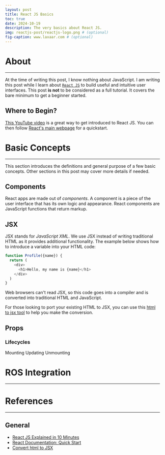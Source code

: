 ```yaml
---
layout: post
title: React JS Basics
toc: true
date: 2024-10-19
description: The very basics about React JS.
img: reactjs-post/reactjs-logo.png # (optional)
fig-caption: www.laxaar.com # (optional)
---
```


# About <a id="headerlink" name="reactjs-about" href="#reactjs-about" title="Permalink to this headline"></a>
------------------

At the time of writing this post, I know nothing about JavaScript. I am writing
this post while I learn about [`React JS`](https://react.dev/) to build useful
and intuitive user interfaces. This post **is not** to be considered as a full
tutorial. It covers the bare minimum to get a beginner started.

<!-- ## Why React JS? <a id="headerlink" name="reactjs-why" href="#reactjs-why" title="Permalink to this headline"></a> -->

## Where to Begin? <a id="headerlink" name="reactjs-begin" href="#reactjs-begin" title="Permalink to this headline"></a>

[This YouTube video](https://www.youtube.com/watch?v=s2skans2dP4) is a great
way to get introduced to React JS. You can then follow [React's main
webpage](https://react.dev/learn) for a quickstart.

# Basic Concepts <a id="headerlink" name="reactjs-basics" href="#reactjs-basics" title="Permalink to this headline"></a>
------------------

This section introduces the definitions and general purpose of a few basic
concepts. Other sections in this post may cover more details if needed.

## Components <a id="headerlink" name="reactjs-components" href="#reactjs-components" title="Permalink to this headline"></a>

React apps are made out of *components*. A component is a piece of the user
interface that has its own logic and appearance. React components are
JavaScript functions that return markup.

## JSX <a id="headerlink" name="reactjs-jsx" href="#reactjs-jsx" title="Permalink to this headline"></a>

JSX stands for *JavaScript XML*. We use JSX instead of writing traditional HTML
as it provides additional functionality. The example below shows how to
introduce a variable into your HTML code:

``` javascript
function Profile({name}) {
  return (
    <div>
      <h1>Hello, my name is {name}</h1>
    </div>
  )
}
```

Web browsers can't read JSX, so this code goes into a compiler and is converted
into traditional HTML and JavaScript.

For those looking to port your existing HTML to JSX, you can use this [html to
jsx tool](https://transform.tools/html-to-jsx) to help you make the conversion.

## Props <a id="headerlink" name="reactjs-props" href="#reactjs-props" title="Permalink to this headline"></a>

### Lifecycles <a id="headerlink" name="reactjs-lifecycles" href="#reactjs-lifecycles" title="Permalink to this headline"></a>

Mounting
Updating
Unmounting

# ROS Integration <a id="headerlink" name="reactjs-basics" href="#reactjs-basics" title="Permalink to this headline"></a>
------------------

# References <a id="headerlink" name="blender-references" href="#blender-references" title="Permalink to this headline"></a>
------------------

## General

<div class="ref-links">
<ul>

<li><a href="https://www.youtube.com/watch?v=s2skans2dP4" target="_blank">React
JS Explained in 10 Minutes</a></li>

<li><a href="https://react.dev/learn" target="_blank">React Documentation:
Quick Start</a></li>

<li><a href="https://transform.tools/html-to-jsx" target="_blank">Convert html
to JSX</a></li>

</ul> <!-- End General list -->
</div> <!-- End class -->

<!-- ## Animating -->

<!-- <div class="ref-links"> -->
<!-- <ul> -->

<!-- <li><a href="https://www.youtube.com/watch?v=GS452KMVWKA" -->
<!-- target="_blank">Parenting: Blender 2.8 Fundamentals</a></li> -->

<!-- <li><strong>Keyframes</strong>: -->
<!--   <ul> -->

<!--     <li><a href="https://www.youtube.com/watch?v=SZJswvw9wEs" -->
<!-- target="_blank">Blender 2.80 Fundamentals</a></li> -->

<!--     <li><a href="https://www.youtube.com/watch?v=WB8dK3iX_Uw" -->
<!-- target="_blank">Keyframes for begineers</a></li> -->

<!--   </ul> -->
<!-- </li> -->

<!-- <li><strong>Armatures</strong>: -->
<!--   <ul> -->

<!--     <li><a href="https://www.youtube.com/watch?v=cZ3o5tjO51s" -->
<!-- target="_blank">Blender 2.80 Fundamentals</a></li> -->

<!--     <li><a href="https://www.youtube.com/watch?v=uK7TTDn1rZ8" -->
<!-- target="_blank">Creating an armature for your character</a></li> -->

<!--   </ul> -->
<!-- </li> -->

<!-- <li><a href="https://www.youtube.com/watch?v=IAiTYaiZmY0" -->
<!-- target="_blank">Setting up keyframes for the armature's bones</a></li> -->

<!-- <li><a href="https://www.youtube.com/watch?v=jXCq8CncEeA" target="_blank">Pick -->
<!-- up and Drop Objects</a> (Child of constraint example)</li> -->

<!-- <li><a href="https://www.youtube.com/watch?v=znsb96lcwaY" -->
<!-- target="_blank">Multiple cameras and rig paths</a></li> -->

<!-- <li><a href="https://www.youtube.com/watch?v=tzSesvjEEds" -->
<!-- target="_blank">Object visibility on/off animation</a></li> -->

<!-- </ul> -->
<!-- </div> -->

<!-- ## Interactions between Objects -->

<!-- <div class="ref-links"> -->
<!-- <ul> -->

<!-- <li><a href="https://www.youtube.com/watch?v=81SiXoAWXuU" target="_blank">All -->
<!-- constraints explained</a></li> -->

<!-- <li><a href="https://www.youtube.com/watch?v=j08-Hzf33yQ" -->
<!-- target="_blank">Creating a pose library</a></li> -->

<!-- </ul> -->
<!-- </div> -->
